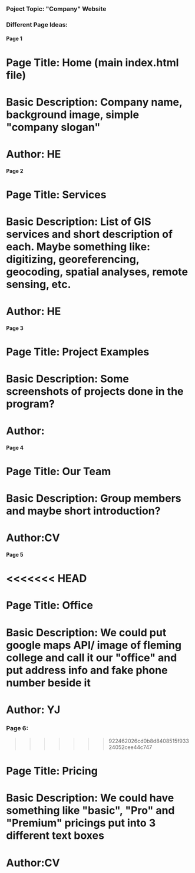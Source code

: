 ### Poject Topic: "Company" Website

### Different Page Ideas:

#### Page 1
# Page Title: Home (main index.html file)
# Basic Description: Company name, background image, simple "company slogan"
# Author: HE


#### Page 2
# Page Title: Services
# Basic Description: List of GIS services and short description of each. Maybe something like: digitizing, georeferencing, geocoding, spatial analyses, remote sensing, etc.
# Author: HE


#### Page 3
# Page Title: Project Examples
# Basic Description: Some screenshots of projects done in the program?
# Author:


#### Page 4
# Page Title: Our Team
# Basic Description: Group members and maybe short introduction?
# Author:CV



#### Page 5
<<<<<<< HEAD
=======
# Page Title: Office
# Basic Description: We could put google maps API/ image of fleming college and call it our "office" and put address info and fake phone number beside it
# Author: YJ


### Page 6:
>>>>>>> 922462026cd0b8d8408515f93324052cee44c747
# Page Title: Pricing
# Basic Description: We could have something like "basic", "Pro" and "Premium" pricings put into 3 different text boxes
# Author:CV
